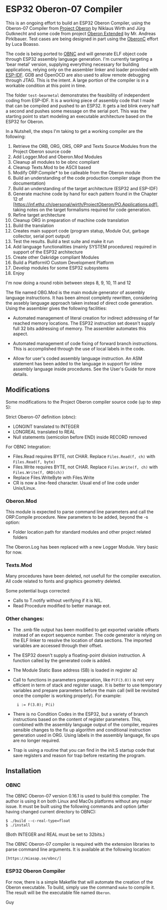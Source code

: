 # ESP32 Oberon-07 Compiler

This is an ongoing effort to build an ESP32 Oberon Compiler, using the Oberon-07 Compiler from [Project Oberon](http://www.projectoberon.com) by Niklaus Wirth and Jürg Gutknecht and some code from project [Oberon Extended](https://github.com/andreaspirklbauer/Oberon-extended) by Mr. Andreas Pirklbauer. Test cases are being designed in part using the [OberonC](https://github.com/lboasso) effort by Luca Boasso.

The code is being ported to [OBNC](https://miasap.se/obnc/) and will generate ELF object code through ESP32 assembly language generation. I'm currently targeting a 'bear metal' version, supplying everything necessary for building applications, relying only on the assembler linker and loader provided with [ESP-IDF](https://docs.espressif.com/projects/esp-idf/en/latest/). GDB and OpenOCD are also used to allow remote debugging through JTAG. This is the intent. A large portion of the compiler is in a workable condition at this point in time.

The folder `test-bearmetal` demonstrates the feasibility of independent coding from ESP-IDF. It is a working piece of assembly code that I made that can be compiled and pushed to an ESP32. It gets a led blink every half a second and pushes some message on the serial port. This was the starting point to start modeling an executable architecture based on the ESP32 for Oberon.

In a Nutshell, the steps I'm taking to get a working compiler are the following:

1. Retrieve the ORB, ORG, ORS, ORP and Texts Source Modules from the Project Oberon source code
2. Add Logger.Mod and Oberon.Mod Modules
3. Cleanup all modules to be obnc compliant
4. Cleanup Texts.Mod to be ASCII based
5. Modify ORP.Compile* to be calleable from the Oberon module
6. Build an understanding of the code production compiler stage (from the documentation)
7. Build an understanding of the target architecture (ESP32 and ESP-IDF)
8. Generate machine code by hand for each pattern found in the Chapter 12 of [https://inf.ethz.ch/personal/wirth/ProjectOberon/PO.Applications.pdf], taking notes on the target formalisms required for code generation.
9. Refine target architecture
10. Cleanup ORG in preparation of machine code translation
11. Build the translation
12. Creates main support code (program statup, Module Out, garbage collector, serial port output)
13. Test the results. Build a test suite and make it run
14. Add language functionalities (mainly SYSTEM procedures) required in support of the ESP32 architecture
15. Create other Oakridge compliant Modules 
16. Build a PlatformIO Custom Development Platform
17. Develop modules for some ESP32 subsystems
18. Enjoy

I'm now doing a round robin between steps 8, 9, 10, 11 and 12

The file named OBG.Mod is the main module generator of assembly language instructions. It has been almost completly rewritten, considering the assebly language approach taken instead of direct code generation. Using the assembler gives the following facilities:

- Automated management of literal creation for indirect addressing of far reached memory locations. The ESP32 instruction set doesn't supply full 32 bits addressing of memory. The assembler automates this aspect.

- Automated management of code fixing of forward branch instructions. This is accomplished through the use of local labels in the code.

- Allow for user's coded assembly language instruction. An ASM statement has been added to the language in support for inline assembly language inside procedures. See the User's Guide for more details.

## Modifications

Some modifications to the Project Oberon compiler source code (up to step 5):

Strict Oberon-07 definition (obnc):

- LONGINT translated to INTEGER
- LONGREAL translated to REAL
- Null statements (semicolon before END) inside RECORD removed

For OBNC Integration:

- Files.Read requires BYTE, not CHAR. Replace `Files.Read(f, ch)` with `Files.Read(f, byte)`
- Files.Write requires BYTE, not CHAR. Replace `Files.Write(f, ch)` with `Files.Write(f, ORD(ch))`
- Replace Files.WriteByte with Files.Write
- CR is now a line-feed character. Usual end of line code under Unix/Linux.

### Oberon.Mod

This module is expected to parse command line parameters and call the ORP.Compile procedure. New parameters to be added, beyond the -s option:

- Folder location path for standard modules and other project related folders

The Oberon.Log has been replaced with a new Logger Module. Very basic for now.

### Texts.Mod

Many procedures have been deleted, not usefull for the compiler execution.
All code related to fonts and graphics geometry deleted.

Some potential bugs corrected:

- Calls to T.notify without verifying if it is NIL.
- Read Procedure modified to better manage eot.

### Other changes:

- The .smb file output has been modified to get exported variable offsets instead of an export sequence number. The code generator is relying on the ELF linker to resolve the location of data sections. The imported variables are accessed through their offset.

- The ESP32 doesn't supply a floating-point division instruction. A function called by the generated code is added.

- The Module Static Base address (SB) is loaded in register a2 

- Call to functions in parameters preparation, like `P(F(3.0))` is not very efficient in term of stack and register usage. It is better to use temporary variables and prepare parameters before the main call (will be revisited once the compiler is working properly). For example:

```
     i := F(3.0); P(i)
```

- There is no Condition Codes in the ESP32, but a variety of branch instructions based on the content of register parameters. This, combined with the assembly language output of the compiler, requires sensible changes to the fix up algorithm and conditional instruction generation used in ORG. Using labels in the assembly language, fix ups are no longer required.

- Trap is using a routine that you can find in the init.S startup code that save registers and reason for trap before restarting the program.

## Installation

### OBNC

The OBNC Oberon-07 version 0.16.1 is used to build this compiler. The author is using it on both Linux and MacOs platforms without any major issue. It must be built using the following commands and option (after having changed current directory to OBNC):

```
$ ./build --c-real-type=float
$ ./install
```

(Both INTEGER and REAL must be set to 32bits.)

The OBNC Oberon-07 compiler is required with the extension libraries to parse command line arguments. It is available at the following location:

    [https://miasap.se/obnc/]
    
### ESP32 Oberon Compiler

For now, there is a simple Makefile that will automate the creation of the Oberon executable. To build, simply use the command `make` to compile it. The result will be the executable file named `Oberon`.

Guy
